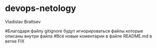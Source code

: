 # devops-netology

Vladislav Brattsev

#Благодаря файлу gitignore будут игнорироваться файлы которые описаны внутри файла
#Всё новые коментарии в файле README.md в ветке FIX